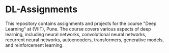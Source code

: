 # DL-Assignments
This repository contains assignments and projects for the course "Deep Learning" at (VIIT), Pune. The course covers various aspects of deep learning, including neural networks, convolutional neural networks, recurrent neural networks, autoencoders, transformers, generative models, and reinforcement learning. 
